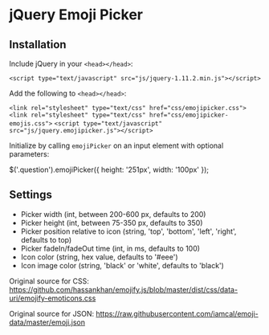 # jQuery Emoji Picker #

## Installation ##

Include jQuery in your `<head></head>`:

`<script type="text/javascript" src="js/jquery-1.11.2.min.js"></script>`

Add the following to `<head></head>`:

`<link rel="stylesheet" type="text/css" href="css/emojipicker.css">`
`<link rel="stylesheet" type="text/css" href="css/emojipicker-emojis.css">`
`<script type="text/javascript" src="js/jquery.emojipicker.js"></script>`

Initialize by calling `emojiPicker` on an input element with optional parameters:

$('.question').emojiPicker({
  height: '251px',
  width: '100px'
});

## Settings ##

* Picker width (int, between 200-600 px, defaults to 200)
* Picker height (int, between 75-350 px, defaults to 350)
* Picker position relative to icon (string, 'top', 'bottom', 'left', 'right', defaults to top)
* Picker fadeIn/fadeOut time (int, in ms, defaults to 100)
* Icon color (string, hex value, defaults to '#eee')
* Icon image color (string, 'black' or 'white', defaults to 'black')

Original source for CSS:
https://github.com/hassankhan/emojify.js/blob/master/dist/css/data-uri/emojify-emoticons.css

Original source for JSON:
https://raw.githubusercontent.com/iamcal/emoji-data/master/emoji.json
